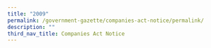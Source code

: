 ```yaml
---
title: "2009"
permalink: /government-gazette/companies-act-notice/permalink/
description: ""
third_nav_title: Companies Act Notice
---
```

